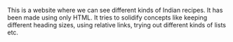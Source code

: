 This is a website where we can see different kinds of Indian recipes. It has been made using only HTML. It tries to solidify concepts like keeping different heading sizes, using relative links, trying out different kinds of lists etc.